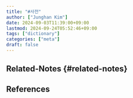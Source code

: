 ```yaml
---
title: "#사전"
author: ["Junghan Kim"]
date: 2024-09-03T11:39:00+09:00
lastmod: 2024-09-24T05:52:46+09:00
tags: ["dictionary"]
categories: ["meta"]
draft: false
---
```


## Related-Notes {#related-notes}

## References

<style>.csl-entry{text-indent: -1.5em; margin-left: 1.5em;}</style><div class="csl-bib-body">
</div>

